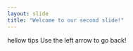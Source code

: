 ```yaml
---
layout: slide
title: "Welcome to our second slide!"
---
```

hellow
tips
Use the left arrow to go back!
